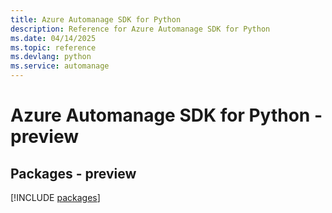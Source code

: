 ```yaml
---
title: Azure Automanage SDK for Python
description: Reference for Azure Automanage SDK for Python
ms.date: 04/14/2025
ms.topic: reference
ms.devlang: python
ms.service: automanage
---
```

# Azure Automanage SDK for Python - preview
## Packages - preview
[!INCLUDE [packages](automanage-index.md)]